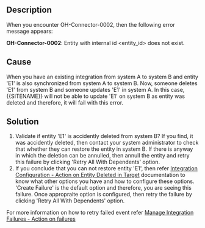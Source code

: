 ## Description

When you encounter OH-Connector-0002, then the following error message appears:

**OH-Connector-0002**: Entity with internal id &lt;entity_id&gt; does not exist.

## Cause

When you have an existing integration from system A to system B and entity 'E1' is also synchronized from system A to system B. Now, someone deletes 'E1' from system B and someone updates 'E1' in system A. In this case, {{SITENAME}} will not be able to update 'E1' on system B as entity was deleted and therefore, it will fail with this error.

## Solution

1. Validate if entity 'E1' is accidently deleted from system B? If you find, it was accidently deleted, then contact your system administrator to check that whether they can restore the entity in system B. If there is anyway in which the deletion can be annulled, then annull the entity and retry this failure by clicking 'Retry All With Dependents' option.  
2. If you conclude that you can not restore entity 'E1', then refer [Integration Configuration - Action on Entity Deleted in Target](../../../../integrate/integration-configuration.md#action-on-entity-deleted-in-target) documentation to know what other options you have and how to configure these options. 'Create Failure' is the default option and therefore, you are seeing this failure. Once appropraite option is configured, then retry the failure by clicking 'Retry All With Dependents' option.

For more information on how to retry failed event refer [Manage Integration Failures - Action on failures](../../../troubleshooting/manage-integration-failures.md#action-on-failures)

